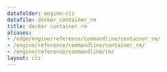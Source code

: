 ```yaml
---
datafolder: engine-cli
datafile: docker_container_rm
title: docker container rm
aliases:
- /edge/engine/reference/commandline/container_rm/
- /engine/reference/commandline/container_rm/
- /engine/reference/commandline/rm/
layout: cli
---
```


<!--
此页面是根据 Docker 源代码自动生成的。如果您想建议更改此处显示的文本，请在 GitHub 上的源代码仓库中打开一个工单或拉取请求：

https://github.com/docker/cli
-->
